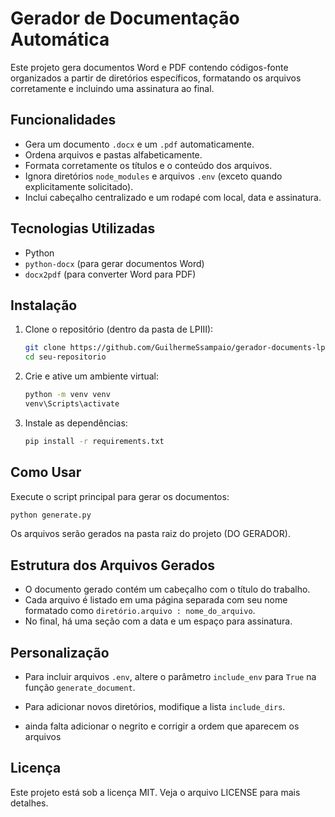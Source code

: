 # Gerador de Documentação Automática

Este projeto gera documentos Word e PDF contendo códigos-fonte organizados a partir de diretórios específicos, formatando os arquivos corretamente e incluindo uma assinatura ao final.

## Funcionalidades

- Gera um documento `.docx` e um `.pdf` automaticamente.
- Ordena arquivos e pastas alfabeticamente.
- Formata corretamente os títulos e o conteúdo dos arquivos.
- Ignora diretórios `node_modules` e arquivos `.env` (exceto quando explicitamente solicitado).
- Inclui cabeçalho centralizado e um rodapé com local, data e assinatura.

## Tecnologias Utilizadas

- Python
- `python-docx` (para gerar documentos Word)
- `docx2pdf` (para converter Word para PDF)

## Instalação

1. Clone o repositório (dentro da pasta de LPIII):
   ```sh
   git clone https://github.com/GuilhermeSsampaio/gerador-documents-lp.git
   cd seu-repositorio
   ```
2. Crie e ative um ambiente virtual:
   ```sh
   python -m venv venv
   venv\Scripts\activate
   ```
3. Instale as dependências:
   ```sh
   pip install -r requirements.txt
   ```

## Como Usar

Execute o script principal para gerar os documentos:

```sh
python generate.py
```

Os arquivos serão gerados na pasta raiz do projeto (DO GERADOR).

## Estrutura dos Arquivos Gerados

- O documento gerado contém um cabeçalho com o título do trabalho.
- Cada arquivo é listado em uma página separada com seu nome formatado como `diretório.arquivo : nome_do_arquivo`.
- No final, há uma seção com a data e um espaço para assinatura.

## Personalização

- Para incluir arquivos `.env`, altere o parâmetro `include_env` para `True` na função `generate_document`.
- Para adicionar novos diretórios, modifique a lista `include_dirs`.

- ainda falta adicionar o negrito e corrigir a ordem que aparecem os arquivos

## Licença

Este projeto está sob a licença MIT. Veja o arquivo LICENSE para mais detalhes.
